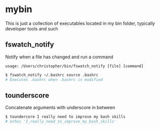 # mybin
This is just a collection of executables located in my bin folder, typically developer tools and such

## fswatch_notify
Notify when a file has changed and run a command

```
usage: /Users/christopher/bin/fswatch_notify [file] [command]
```

```bash
$ fswatch_notify ~/.bashrc source .bashrc
# Executes .bashrc when .bashrc is modified
```


## tounderscore
Concatenate arguments with underscore in between

```bash
$ toundercore I really need to improve my bash skills
# echos 'I_really_need_to_improve_my_bash_skills'
```
